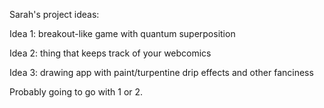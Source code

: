 Sarah's project ideas: 

Idea 1: breakout-like game with quantum superposition

Idea 2: thing that keeps track of your webcomics

Idea 3: drawing app with paint/turpentine drip effects and other fanciness

Probably going to go with 1 or 2.  
